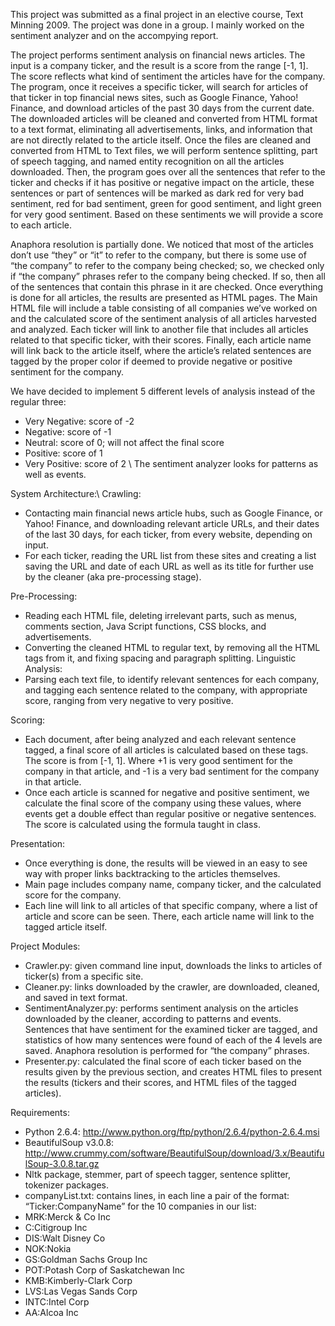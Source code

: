 This project was submitted as a final project in an elective course, Text Minning 2009. The project was done in a group. I mainly worked on the sentiment analyzer and on the accompying report.

The project performs sentiment analysis on financial news articles. The input is a company ticker, and the result is a score from the range [-1, 1]. The score reflects what kind of sentiment the articles have for the company. 
The program, once it receives a specific ticker, will search for articles of that ticker in top financial news sites, such as Google Finance, Yahoo! Finance, and download articles of the past 30 days from the current date.
The downloaded articles will be cleaned and converted from HTML format to a text format, eliminating all advertisements, links, and information that are not directly related to the article itself.
Once the files are cleaned and converted from HTML to Text files, we will perform sentence splitting, part of speech tagging, and named entity recognition on all the articles downloaded.
Then, the program goes over all the sentences that refer to the ticker and checks if it has positive or negative impact on the article, these sentences or part of sentences will be marked as dark red for very bad sentiment, red for bad sentiment, green for good sentiment, and light green for very good sentiment. Based on these sentiments we will provide a score to each article.

Anaphora resolution is partially done. We noticed that most of the articles don’t use “they” or “it” to refer to the company, but there is some use of “the company” to refer to the company being checked; so, we checked only if “the company” phrases refer to the company being checked. If so, then all of the sentences that contain this phrase in it are checked.
Once everything is done for all articles, the results are presented as HTML pages. The Main HTML file will include a table consisting of all companies we’ve worked on and the calculated score of the sentiment analysis of all articles harvested and analyzed. Each ticker will link to another file that includes all articles related to that specific ticker, with their scores. Finally, each article name will link back to the article itself, where the article’s related sentences are tagged by the proper color if deemed to provide negative or positive sentiment for the company.

We have decided to implement 5 different levels of analysis instead of the regular three:
- Very Negative: score of -2
- Negative: score of -1
- Neutral: score of 0; will not affect the final score
- Positive: score of 1
- Very Positive: score of 2 \\
The sentiment analyzer looks for patterns as well as events.

System Architecture:\\
Crawling:
- Contacting main financial news article hubs, such as Google Finance, or Yahoo! Finance, and downloading relevant article URLs, and their dates of the last 30 days, for each ticker, from every website, depending on input.
- For each ticker, reading the URL list from these sites and creating a list saving the URL and date of each URL as well as its title for further use by the cleaner (aka pre-processing stage).

Pre-Processing:
- Reading each HTML file, deleting irrelevant parts, such as menus, comments section, Java Script functions, CSS blocks, and advertisements.
- Converting the cleaned HTML to regular text, by removing all the HTML tags from it, and fixing spacing and paragraph splitting.
Linguistic Analysis:
- Parsing each text file, to identify relevant sentences for each company, and tagging each sentence related to the company, with appropriate score, ranging from very negative to very positive.

Scoring:
- Each document, after being analyzed and each relevant sentence tagged, a final score of all articles is calculated based on these tags. The score is from [-1, 1]. Where +1 is very good sentiment for the company in that article, and -1 is a very bad sentiment for the company in that article.
- Once each article is scanned for negative and positive sentiment, we calculate the final score of the company using these values, where events get a double effect than regular positive or negative sentences. The score is calculated using the formula taught in class.

Presentation:
- Once everything is done, the results will be viewed in an easy to see way with proper links backtracking to the articles themselves.
- Main page includes company name, company ticker, and the calculated score for the company.
- Each line will link to all articles of that specific company, where a list of article and score can be seen. There, each article name will link to the tagged article itself.

Project Modules:
- Crawler.py: given command line input, downloads the links to articles of ticker(s) from a specific site.
- Cleaner.py: links downloaded by the crawler, are downloaded, cleaned, and saved in text format.
- SentimentAnalyzer.py: performs sentiment analysis on the articles downloaded by the cleaner, according to patterns and events. Sentences that have sentiment for the examined ticker are tagged, and statistics of how many sentences were found of each of the 4 levels are saved. Anaphora resolution is performed for “the company” phrases.
- Presenter.py: calculated the final score of each ticker based on the results given by the previous section, and creates HTML files to present the results (tickers and their scores, and HTML files of the tagged articles).

Requirements:
- Python 2.6.4: http://www.python.org/ftp/python/2.6.4/python-2.6.4.msi
- BeautifulSoup v3.0.8: http://www.crummy.com/software/BeautifulSoup/download/3.x/BeautifulSoup-3.0.8.tar.gz
- Nltk package, stemmer, part of speech tagger, sentence splitter, tokenizer packages.
- companyList.txt: contains lines, in each line a pair of the format: “Ticker:CompanyName” for the 10 companies in our list:
- MRK:Merck & Co Inc
- C:Citigroup Inc
- DIS:Walt Disney Co
- NOK:Nokia
- GS:Goldman Sachs Group Inc
- POT:Potash Corp of Saskatchewan Inc
- KMB:Kimberly-Clark Corp
- LVS:Las Vegas Sands Corp
- INTC:Intel Corp
- AA:Alcoa Inc
